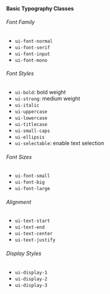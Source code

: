 #### Basic Typography Classes

###### Font Family
* `ui-font-normal`
* `ui-font-serif`
* `ui-font-input`
* `ui-font-mono`

###### Font Styles
* `ui-bold`: bold weight
* `ui-strong`: medium weight
* `ui-italic`
* `ui-uppercase`
* `ui-lowercase`
* `ui-titlecase`
* `ui-small-caps`
* `ui-ellipsis`
* `ui-selectable`: enable text selection

###### Font Sizes
* `ui-font-small`
* `ui-font-big`
* `ui-font-large`

###### Alignment
* `ui-text-start`
* `ui-text-end`
* `ui-text-center`
* `ui-text-justify`

###### Display Styles
* `ui-display-1`
* `ui-display-2`
* `ui-display-3`

